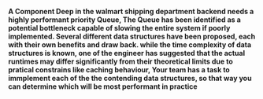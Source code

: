**A Component Deep in the walmart shipping department backend needs a highly performant priority Queue, The Queue has been identified as a potential bottleneck capable of slowing the entire system if poorly implemented. Several different data structures have been proposed, each with their own benefits and draw back. while the time complexity of data structures is known, one of the engineer has suggested that the actual runtimes may differ significantly from their theoretical limits due to pratical constrains like caching behaviour, Your team has a task to immplement each of the the contending data structures, so that way you can determine which  will be most performant in practice**

